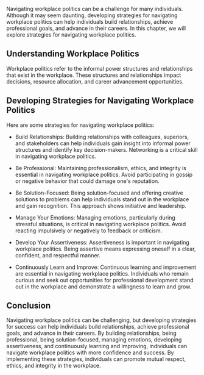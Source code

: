 
Navigating workplace politics can be a challenge for many individuals. Although it may seem daunting, developing strategies for navigating workplace politics can help individuals build relationships, achieve professional goals, and advance in their careers. In this chapter, we will explore strategies for navigating workplace politics.

Understanding Workplace Politics
--------------------------------

Workplace politics refer to the informal power structures and relationships that exist in the workplace. These structures and relationships impact decisions, resource allocation, and career advancement opportunities.

Developing Strategies for Navigating Workplace Politics
-------------------------------------------------------

Here are some strategies for navigating workplace politics:

* Build Relationships: Building relationships with colleagues, superiors, and stakeholders can help individuals gain insight into informal power structures and identify key decision-makers. Networking is a critical skill in navigating workplace politics.

* Be Professional: Maintaining professionalism, ethics, and integrity is essential in navigating workplace politics. Avoid participating in gossip or negative behavior that could damage one's reputation.

* Be Solution-Focused: Being solution-focused and offering creative solutions to problems can help individuals stand out in the workplace and gain recognition. This approach shows initiative and leadership.

* Manage Your Emotions: Managing emotions, particularly during stressful situations, is critical in navigating workplace politics. Avoid reacting impulsively or negatively to feedback or criticism.

* Develop Your Assertiveness: Assertiveness is important in navigating workplace politics. Being assertive means expressing oneself in a clear, confident, and respectful manner.

* Continuously Learn and Improve: Continuous learning and improvement are essential in navigating workplace politics. Individuals who remain curious and seek out opportunities for professional development stand out in the workplace and demonstrate a willingness to learn and grow.

Conclusion
----------

Navigating workplace politics can be challenging, but developing strategies for success can help individuals build relationships, achieve professional goals, and advance in their careers. By building relationships, being professional, being solution-focused, managing emotions, developing assertiveness, and continuously learning and improving, individuals can navigate workplace politics with more confidence and success. By implementing these strategies, individuals can promote mutual respect, ethics, and integrity in the workplace.
